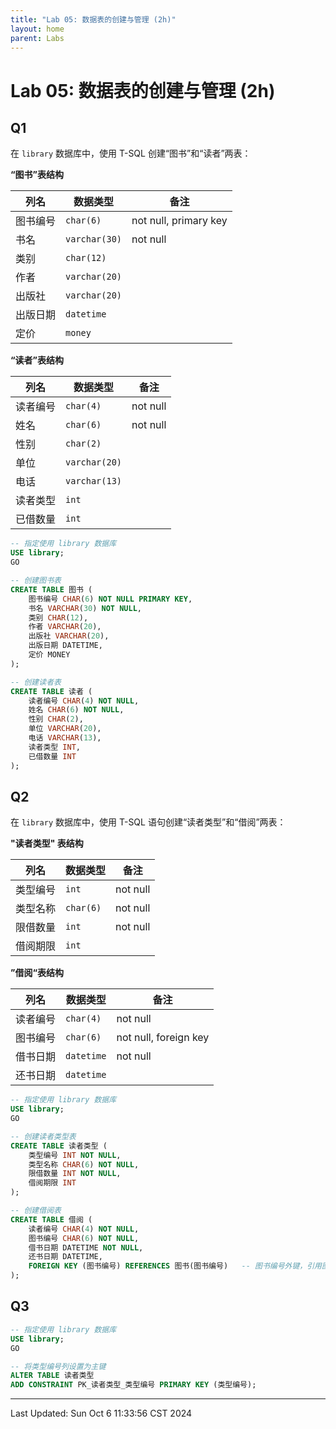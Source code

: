 ```yaml
---
title: "Lab 05: 数据表的创建与管理 (2h)"
layout: home
parent: Labs
---
```


# Lab 05: 数据表的创建与管理 (2h)

## Q1

在 `library` 数据库中，使用 T-SQL 创建“图书”和“读者”两表：

**“图书”表结构**

| 列名   | 数据类型          | 备注                    |
| ---- | ------------- | --------------------- |
| 图书编号 | `char(6)`     | not null, primary key |
| 书名   | `varchar(30)` | not null              |
| 类别   | `char(12)`    |                       |
| 作者   | `varchar(20)` |                       |
| 出版社  | `varchar(20)` |                       |
| 出版日期 | `datetime`    |                       |
| 定价   | `money`       |                       |

**“读者”表结构**

| 列名   | 数据类型          | 备注       |
| ---- | ------------- | -------- |
| 读者编号 | `char(4)`     | not null |
| 姓名   | `char(6)`     | not null |
| 性别   | `char(2)`     |          |
| 单位   | `varchar(20)` |          |
| 电话   | `varchar(13)` |          |
| 读者类型 | `int`         |          |
| 已借数量 | `int`         |          |

```sql
-- 指定使用 library 数据库
USE library;
GO

-- 创建图书表
CREATE TABLE 图书 (
    图书编号 CHAR(6) NOT NULL PRIMARY KEY,
    书名 VARCHAR(30) NOT NULL,
    类别 CHAR(12),
    作者 VARCHAR(20),
    出版社 VARCHAR(20),
    出版日期 DATETIME,
    定价 MONEY
);

-- 创建读者表
CREATE TABLE 读者 (
    读者编号 CHAR(4) NOT NULL,
    姓名 CHAR(6) NOT NULL,
    性别 CHAR(2),
    单位 VARCHAR(20),
    电话 VARCHAR(13),
    读者类型 INT,
    已借数量 INT
);
```

## Q2

在 `library` 数据库中，使用 T-SQL 语句创建“读者类型”和“借阅”两表：

**"读者类型" 表结构**

| 列名   | 数据类型      | 备注       |
| ---- | --------- | -------- |
| 类型编号 | `int`     | not null |
| 类型名称 | `char(6)` | not null |
| 限借数量 | `int`     | not null |
| 借阅期限 | `int`     |          |

**”借阅“表结构**

| 列名   | 数据类型       | 备注                    |
| ---- | ---------- | --------------------- |
| 读者编号 | `char(4)`  | not null              |
| 图书编号 | `char(6)`  | not null, foreign key |
| 借书日期 | `datetime` | not null              |
| 还书日期 | `datetime` |                       |

```sql
-- 指定使用 library 数据库
USE library;
GO

-- 创建读者类型表
CREATE TABLE 读者类型 (
    类型编号 INT NOT NULL,
    类型名称 CHAR(6) NOT NULL,
    限借数量 INT NOT NULL,
    借阅期限 INT
);

-- 创建借阅表
CREATE TABLE 借阅 (
    读者编号 CHAR(4) NOT NULL,
    图书编号 CHAR(6) NOT NULL,
    借书日期 DATETIME NOT NULL,
    还书日期 DATETIME,
    FOREIGN KEY (图书编号) REFERENCES 图书(图书编号)   -- 图书编号外键，引用图书表
);
```

## Q3

```sql
-- 指定使用 library 数据库
USE library;
GO

-- 将类型编号列设置为主键
ALTER TABLE 读者类型
ADD CONSTRAINT PK_读者类型_类型编号 PRIMARY KEY (类型编号);

```

---

Last Updated: Sun Oct  6 11:33:56 CST 2024

